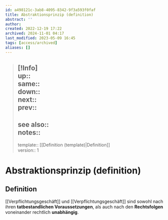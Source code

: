 ```yaml
---
id: a498121c-3ab8-4095-8342-9f3a593f0faf
title: Abstraktionsprinzip (definition)
abstract: ''
author: 
created: 2022-12-19 17:22
archived: 2024-11-01 04:17
last_modified: 2023-05-09 16:45
tags: [access/archived]
aliases: []
---
```


> [!Info]  
> up::  
> same::  
> down::  
> next::  
> prev::
> ---  
> see also::  
> notes:: 
> ---
> template:: [[Definition (template)|Definition]]  
> version:: 1

# Abstraktionsprinzip (definition)

## Definition

[[Verpflichtungsgeschäft]] und [[Verpflichtungsgeschäft]] sind sowohl nach ihren **tatbestandlichen Voraussetzungen**, als auch nach den **Rechtsfolgen** voneinander rechtlich **unabhängig**.
